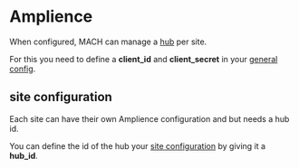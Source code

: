 # Amplience

When configured, MACH can manage a [hub](https://amplience.com/docs/intro/hubsandrepositories.html) per site.

For this you need to define a **client_id** and **client_secret** in your [general config](../../reference/syntax/general_config.md#amplience).

## site configuration

Each site can have their own Amplience configuration and but needs a hub id.

You can define the id of the hub your [site configuration](../../reference/syntax/sites.md#amplience) by giving it a **hub_id**.
